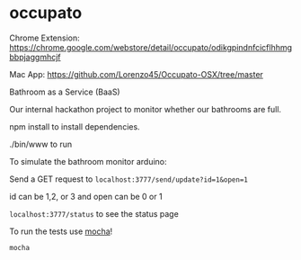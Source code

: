 occupato
========

Chrome Extension: https://chrome.google.com/webstore/detail/occupato/odikgpindnfcicflhhmgbbpjaggmhcjf 

Mac App: https://github.com/Lorenzo45/Occupato-OSX/tree/master

Bathroom as a Service (BaaS)

Our internal hackathon project to monitor whether our bathrooms are full.

npm install to install dependencies.

./bin/www to run

To simulate the bathroom monitor arduino:

Send a GET request to `localhost:3777/send/update?id=1&open=1` 

id can be 1,2, or 3 and open can be 0 or 1

`localhost:3777/status` to see the status page

To run the tests use [mocha](http://mochajs.org/)!

	mocha
